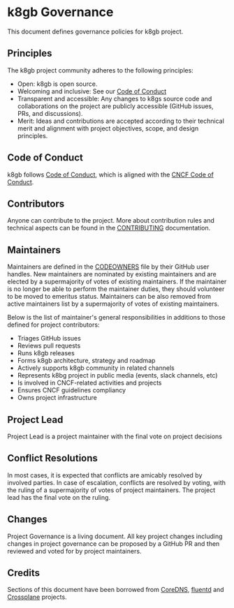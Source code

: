 # k8gb Governance

This document defines governance policies for k8gb project.

## Principles

The k8gb project community adheres to the following principles:

- Open: k8gb is open source.
- Welcoming and inclusive: See our [Code of Conduct](#code-of-conduct)
- Transparent and accessible: Any changes to k8gs source code and collaborations on the project are publicly accessible (GitHub issues, PRs, and discussions).
- Merit: Ideas and contributions are accepted according to their technical merit and alignment with project objectives, scope, and design principles.


## Code of Conduct

k8gb follows [Code of Conduct](./CODE_OF_CONDUCT.md), which is aligned with the [CNCF Code of Conduct](https://github.com/cncf/foundation/blob/master/code-of-conduct.md).

## Contributors

Anyone can contribute to the project. More about contribution rules and technical aspects can be found in the [CONTRIBUTING](CONTRIBUTING.md) documentation.
## Maintainers

Maintainers are defined in the [CODEOWNERS](CODEOWNERS) file by their GitHub user handles.
New maintainers are nominated by existing maintainers and are elected by a supermajority of votes of existing maintainers.
If the maintainer is no longer be able to perform the maintainer duties, they should volunteer to be moved to emeritus status.
Maintainers can be also removed from active maintainers list by a supermajority of votes of existing maintainers.

Below is the list of maintainer's general responsibilities in additions to those defined for project contributors:

- Triages GitHub issues
- Reviews pull requests
- Runs k8gb releases
- Forms k8gb architecture, strategy and roadmap
- Actively supports k8gb community in related channels
- Represents k8bg project in public media (events, slack channels, etc)
- Is involved in CNCF-related activities and projects
- Ensures CNCF guidelines compliancy
- Owns project infrastructure

## Project Lead

Project Lead is a project maintainer with the final vote on project decisions

## Conflict Resolutions

In most cases, it is expected that conflicts are amicably resolved by involved parties.
In case of escalation, conflicts are resolved by voting, with the ruling of a supermajority of votes of project maintainers. The project lead has the final vote on the ruling.

## Changes

Project Governance is a living document.
All key project changes including changes in project governance can be proposed by a GitHub PR and then reviewed and voted for by project maintainers.

## Credits

Sections of this document have been borrowed from [CoreDNS](https://github.com/coredns/coredns/blob/master/GOVERNANCE.md), [fluentd](https://github.com/fluent/fluentd/blob/master/GOVERNANCE.md) and [Crossplane](https://github.com/crossplane/crossplane/blob/master/GOVERNANCE.md) projects.
